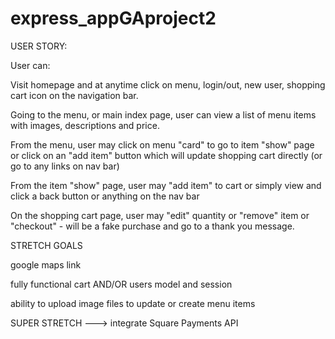 # express_appGAproject2
USER STORY:

User can:

Visit homepage and at anytime click on menu, login/out, new user, shopping cart icon on the navigation bar.

Going to the menu, or main index page, user can view a list of menu items with images, descriptions and price.

From the menu, user may click on menu "card" to go to item "show" page or click on an "add item" button which will update shopping cart directly (or go to any links on nav bar)

From the item "show" page, user may "add item" to cart or simply view and click a back button or anything on the nav bar

On the shopping cart page, user may "edit" quantity or "remove" item or "checkout" - will be a fake purchase and go to a thank you message.


STRETCH GOALS

google maps link

fully functional cart AND/OR users model and session

ability to upload image files to update or create menu items

SUPER STRETCH ---> integrate Square Payments API
